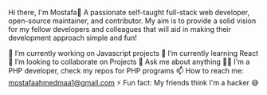 Hi there, I'm Mostafa👋 
A passionate self-taught full-stack web developer, open-source maintainer, and contributor. My aim is to provide a solid vision for my fellow developers and colleagues that will aid in making their development approach simple and fun!

🔭 I’m currently working on Javascript projects
🌱 I’m currently learning React
👯 I’m looking to collaborate on Projects
💬 Ask me about anything
👩‍💻 I'm a PHP developer, check my repos for PHP programs
📫 How to reach me: mostafaahmedmaa1@gmail.com 
⚡ Fun fact: My friends think I'm a hacker 😅
